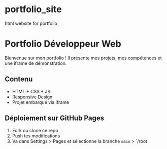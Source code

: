 # portfolio_site
html website for portfolio 
# Portfolio Développeur Web

Bienvenue sur mon portfolio ! Il présente mes projets, mes compétences et une iframe de démonstration.

## Contenu
- HTML + CSS + JS
- Responsive Design
- Projet embarqué via iframe

## Déploiement sur GitHub Pages
1. Fork ou clone ce repo
2. Push tes modifications
3. Va dans Settings > Pages et sélectionne la branche `main` > `/root
